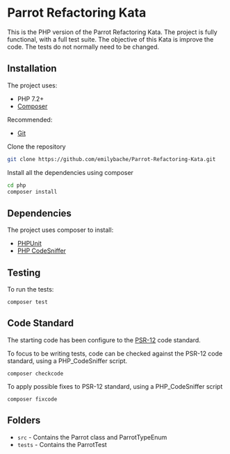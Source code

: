 # Parrot Refactoring Kata

This is the PHP version of the Parrot Refactoring Kata. The project is fully functional, with a full test suite. The objective of this Kata is improve the code. The tests do not normally need to be changed.

## Installation

The project uses:

- PHP 7.2+
- [Composer](https://getcomposer.org)


Recommended:
- [Git](https://git-scm.com/downloads)


Clone the repository

```sh
git clone https://github.com/emilybache/Parrot-Refactoring-Kata.git
```

Install all the dependencies using composer

```sh
cd php
composer install
```

## Dependencies

The project uses composer to install:

- [PHPUnit](https://phpunit.de/)
- [PHP CodeSniffer](https://github.com/squizlabs/PHP_CodeSniffer/wiki)

## Testing

To run the tests:

    composer test

## Code Standard

The starting code has been configure to the [PSR-12](https://www.php-fig.org/psr/psr-12/) code standard. 

To focus to be writing tests, code can be checked against the PSR-12 code standard, using a PHP_CodeSniffer script.

    composer checkcode

To apply possible fixes to PSR-12 standard, using a PHP_CodeSniffer script

    composer fixcode

## Folders

- `src` - Contains the Parrot class and ParrotTypeEnum
- `tests` - Contains the ParrotTest
